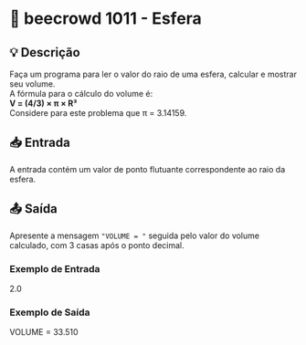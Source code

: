 # 📝 beecrowd 1011 - Esfera

## 💡 Descrição

Faça um programa para ler o valor do raio de uma esfera, calcular e mostrar seu volume.  
A fórmula para o cálculo do volume é:  
**V = (4/3) × π × R³**  
Considere para este problema que π = 3.14159.

## 📥 Entrada

A entrada contém um valor de ponto flutuante correspondente ao raio da esfera.

## 📤 Saída

Apresente a mensagem `"VOLUME = "` seguida pelo valor do volume calculado, com 3 casas após o ponto decimal.

### Exemplo de Entrada
2.0

### Exemplo de Saída
VOLUME = 33.510
